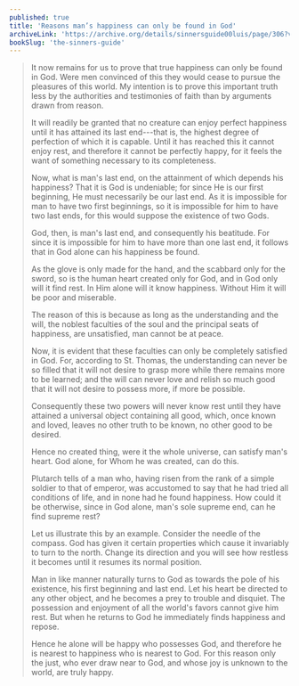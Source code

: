 ```yaml
---
published: true
title: 'Reasons man’s happiness can only be found in God'
archiveLink: 'https://archive.org/details/sinnersguide00luis/page/306?view=theater'
bookSlug: 'the-sinners-guide'
---
```


> It now remains for us to prove that true happiness can only be found in God. Were men convinced of this they would cease to pursue the pleasures of this world. My intention is to prove this important truth less by the authorities and testimonies of faith than by arguments drawn from reason.
>
> It will readily be granted that no creature can enjoy perfect happiness until it has attained its last end---that is, the highest degree of perfection of which it is capable. Until it has reached this it cannot enjoy rest, and therefore it cannot be perfectly happy, for it feels the want of something necessary to its completeness.
>
> Now, what is man's last end, on the attainment of which depends his happiness? That it is God is undeniable; for since He is our first beginning, He must necessarily be our last end. As it is impossible for man to have two first beginnings, so it is impossible for him to have two last ends, for this would suppose the existence of two Gods.
>
> God, then, is man's last end, and consequently his beatitude. For since it is impossible for him to have more than one last end, it follows that in God alone can his happiness be found.
>
> As the glove is only made for the hand, and the scabbard only for the sword, so is the human heart created only for God, and in God only will it find rest. In Him alone will it know happiness. Without Him it will be poor and miserable.
>
> The reason of this is because as long as the understanding and the will, the noblest faculties of the soul and the principal seats of happiness, are unsatisfied, man cannot be at peace.
>
> Now, it is evident that these faculties can only be completely satisfied in God. For, according to St. Thomas, the understanding can never be so filled that it will not desire to grasp more while there remains more to be learned; and the will can never love and relish so much good that it will not desire to possess more, if more be possible.
>
> Consequently these two powers will never know rest until they have attained a universal object containing all good, which, once known and loved, leaves no other truth to be known, no other good to be desired.
>
> Hence no created thing, were it the whole universe, can satisfy man's heart. God alone, for Whom he was created, can do this.
>
> Plutarch tells of a man who, having risen from the rank of a simple soldier to that of emperor, was accustomed to say that he had tried all conditions of life, and in none had he found happiness. How could it be otherwise, since in God alone, man's sole supreme end, can he find supreme rest?
>
> Let us illustrate this by an example. Consider the needle of the compass. God has given it certain properties which cause it invariably to turn to the north. Change its direction and you will see how restless it becomes until it resumes its normal position.
>
> Man in like manner naturally turns to God as towards the pole of his existence, his first beginning and last end. Let his heart be directed to any other object, and he becomes a prey to trouble and disquiet. The possession and enjoyment of all the world's favors cannot give him rest. But when he returns to God he immediately finds happiness and repose.
>
> Hence he alone will be happy who possesses God, and therefore he is nearest to happiness who is nearest to God. For this reason only the just, who ever draw near to God, and whose joy is unknown to the world, are truly happy.
